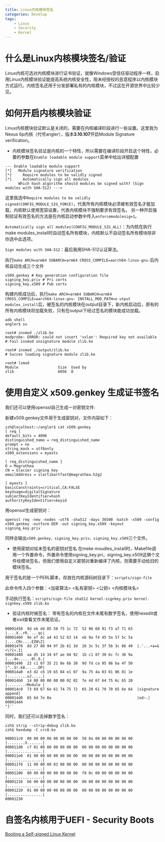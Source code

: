 ```yaml
---
title: Linux内核模块签名
categories: Develop
tags:
    - Linux
    - Security
    - Kernel
---
```


# 什么是Linux内核模块签名/验证

Linux内核可选对内核模块进行证书验证，就像Windows受信任驱动程序一样，启用Linux内核模块验证能提高系统内核安全性，阻未经授权的恶意程序以内核模块方式运行。内核签名还用于分发部署私有的内核模块，不过这在开源世界中比较少见。

# 如何开启内核模块验证

Linux内核模块验证默认是关闭的，需要在内核编译阶段进行一些设置。这里我为Nexus 6p内核（代号angler），版本**3.10.107**开启Module Signature verification。
  
  - 内核模块签名验证是内核的一个特性，所以需要在编译阶段开启这个特性，必要的参数在`Enable loadable module support`菜单中给出详细配置
  ```
  --- Enable loadable module support
  [*]   Module signature verification
  [*]     Require modules to be validly signed
  [*]     Automatically sign all modules
        Which hash algorithm should modules be signed with? (Sign modules with SHA-512) --->
  ```
这里我选中`Require modules to be validly signed(CONFIG_MODULE_SIG_FORCE)`，代表所有内核模块必须被有效签名才能加载，内核默认使用宽容设置，代表内核模块不强制要求有效签名。
另一种开启强制验证有效签名的方法是在内核启动参数中传入`enforcemodulesig=1`。

`Automatically sign all modules(CONFIG_MODULE_SIG_ALL)`：为内核在执行make modules\_install时自动签名所有模块，内核默认不自动签名所有模块除非你选中此选项。

`Sign modules with SHA-512`：最后我用SHA-512认证算法。

执行`make ARCH=arm64 SUBARCH=arm64 CROSS_COMPILE=aarch64-linux-gnu-`后内核自动生成三个文件

```
x509.genkey # Key generation configuration file
signing_key.priv # Pri certs
signing_key.x509 # Pub certs
```

构建内核成功后，执行`make ARCH=arm64 SUBARCH=arm64 CROSS_COMPILE=aarch64-linux-gnu- INSTALL_MOD_PATH=o
utput modules_install`后，被签名的内核模块在output目录下，新内核启动后，原有的所有内核模块将加载失败，只有在output下经过签名的模块能成功加载。

```
adb shell 
angler$ su

root# insmod ./zlib.ko
modprobe: ERROR: could not insert 'vxlan': Required key not available 
# Fail insmod unsignature module zlib.ko

root# insmod ./output/zlib.ko 
# Succes loading signature module zlib.ko

root# lsmod
Module                  Size  Used by
zlib                    6056  0
```

# 使用自定义 x509.genkey 生成证书签名

我们还可以使用openssl自己生成一对密钥文件:

新建x509.genkey文件用于生成密钥对，文件内容如下：

```
zzh@localhost:~/angler$ cat x509.genkey
[ req ]
default_bits = 4096
distinguished_name = req_distinguished_name
prompt = no
string_mask = utf8only
x509_extensions = myexts

[ req_distinguished_name ]
O = Magrathea
CN = Glacier signing key
emailAddress = slartibartfast@magrathea.h2g2

[ myexts ]
basicConstraints=critical,CA:FALSE
keyUsage=digitalSignature
subjectKeyIdentifier=hash
authorityKeyIdentifier=keyid
```

用openssl生成密钥对：

`openssl req -new -nodes -utf8 -sha512 -days 36500 -batch -x509 -config x509.genkey -outform DER -out signing_key.x509 -keyout signing_key.priv`

同样会输出`x509.genkey，signing_key.priv，signing_key.x509`三个文件。

  - 使用密钥对给未签名的密钥对签名
  在meke moudles\_install时，Makefile调用一个外置命令，外置命令使用signing\_key.pri，signing\_key.x509这俩个文件给模块签名，但我们使用自定义密钥对重新编译了内核，则需要手动给旧的模块签名。

  用于签名的是一个PERL脚本，存放在内核源码树目录下：`scripts/sign-file`
  
  此命令传入四个参数：<加密算法> <私有密钥> <公钥> <内核模块名>
  
  手动执行签名：`scripts/sign-file sha512 kernel-signkey.priv kernel-signkey.x509 zlib.ko`

  - 验证内核时候签名：
  带有签名的内核在文件末尾有数字签名，使用hexedit或者xxd查看文件末尾验证。
  
  ```
  00001450  9d eb d4 05 58 f5 1c 72  52 96 60 91 f3 a7 71 63  |....X..rR.`...qc|
  00001460  9e ef dc a4 43 52 63 14  eb 9a f4 45 5a 57 5c 5a  |....CRc....EZW\Z|
  00001470  8d 27 80 94 9f 2b 61 3d  26 3c 5c 3f 5b 3c 86 49  |.'...+a=&<\?[<.I|
  00001480  aa d5 14 34 6f ae 04 92  1b c1 87 30 6c fc 36 9a  |...4o......0l.6.|
  00001490  22 c1 07 35 21 8e 6b 38  9d fd ca 95 86 ba 4f 50  |"..5!.k8......OP|
  000014a0  e3 d2 c6 19 b5 84 e1 07  9a 75 4a 03 01 06 01 1e  |.........uJ.....|
  000014b0  14 00 00 00 00 00 02 02  7e 4d 6f 64 75 6c 65 20  |........~Module |
  000014c0  73 69 67 6e 61 74 75 72  65 20 61 70 70 65 6e 64  |signature append|
  000014d0  65 64 7e 0a                                       |ed~.|
  000014d4
  "]'`
  ```

  同时，我们还可以去掉数字签名：
  
  ```
  zzh$ strip --strip-debug zlib.ko
  zzh$ hexdump -C crc8.ko
  
  000011c0  00 00 00 00 00 00 00 00  58 0a 00 00 00 00 00 00  |........X.......|
  000011d0  c7 01 00 00 00 00 00 00  00 00 00 00 00 00 00 00  |................|
  000011e0  01 00 00 00 00 00 00 00  00 00 00 00 00 00 00 00  |................|
  000011f0  11 00 00 00 03 00 00 00  00 00 00 00 00 00 00 00  |................|
  00001200  00 00 00 00 00 00 00 00  f8 0c 00 00 00 00 00 00  |................|
  00001210  b6 00 00 00 00 00 00 00  00 00 00 00 00 00 00 00  |................|
  00001220  01 00 00 00 00 00 00 00  00 00 00 00 00 00 00 00  |................|
  00001230
  ```

# 自签名内核用于UEFI - Security Boots
  [Booting a Self-signed Linux Kernel](http://www.kroah.com/log/blog/2013/09/02/booting-a-self-signed-linux-kernel/)
